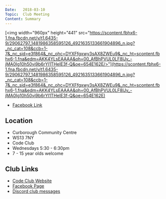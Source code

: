 ```yaml
---
Date:   2018-03-10
Topic:  Club Meeting
Content: Summary
---
```

[<img width="960px" height="441" src="https://scontent.fbhx6-1.fna.fbcdn.net/v/t1.6435-9/29062797_1481986358595126_4921635133661904896_n.jpg?_nc_cat=108&ccb=1-7&_nc_sid=e3f864&_nc_ohc=DYXFfgxwy3sAX8ZWEu9&_nc_ht=scontent.fbhx6-1.fna&edm=AKK4YLsEAAAA&oh=00_AfBhPVUL0LF8lJv_-jMA0Ig10h50vj9b6rYl1THeIE3f-Q&oe=654E162E/>"](https://scontent.fbhx6-1.fna.fbcdn.net/v/t1.6435-9/29062797_1481986358595126_4921635133661904896_n.jpg?_nc_cat=108&ccb=1-7&_nc_sid=e3f864&_nc_ohc=DYXFfgxwy3sAX8ZWEu9&_nc_ht=scontent.fbhx6-1.fna&edm=AKK4YLsEAAAA&oh=00_AfBhPVUL0LF8lJv_-jMA0Ig10h50vj9b6rYl1THeIE3f-Q&oe=654E162E)



* [Facebook Link](https://www.facebook.com/1481985248595237/posts/785421176075374/?substory_index=785421176075374)

## Location

* Curborough Community Centre
* WS13 7NY
* Code Club
* Wednesdays 5:30 - 6:30pm
* 7 - 15 year olds welcome

## Club Links

* [Code Club Website](https://lichfield-code-club.github.io/)
* [Facebook Page](https://www.facebook.com/LichfieldCoders)
* [Discord club messages](https://discord.gg/szz6xGK)
